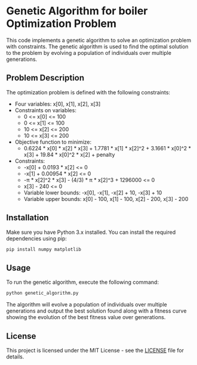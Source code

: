 
# Genetic Algorithm for boiler Optimization Problem

This code implements a genetic algorithm to solve an optimization problem with constraints. The genetic algorithm is used to find the optimal solution to the problem by evolving a population of individuals over multiple generations.

## Problem Description

The optimization problem is defined with the following constraints:

- Four variables: x[0], x[1], x[2], x[3]
- Constraints on variables:
  - 0 <= x[0] <= 100
  - 0 <= x[1] <= 100
  - 10 <= x[2] <= 200
  - 10 <= x[3] <= 200
- Objective function to minimize:
  - 0.6224 * x[0] * x[2] * x[3] + 1.7781 * x[1] * x[2]^2 + 3.1661 * x[0]^2 * x[3] + 19.84 * x[0]^2 * x[2] + penalty
- Constraints:
  - -x[0] + 0.0193 * x[2] <= 0
  - -x[1] + 0.00954 * x[2] <= 0
  - -π * x[2]^2 * x[3] - (4/3) * π * x[2]^3 + 1296000 <= 0
  - x[3] - 240 <= 0
  - Variable lower bounds: -x[0], -x[1], -x[2] + 10, -x[3] + 10
  - Variable upper bounds: x[0] - 100, x[1] - 100, x[2] - 200, x[3] - 200

## Installation

Make sure you have Python 3.x installed. You can install the required dependencies using pip:

```bash
pip install numpy matplotlib
```

## Usage

To run the genetic algorithm, execute the following command:

```bash
python genetic_algorithm.py
```

The algorithm will evolve a population of individuals over multiple generations and output the best solution found along with a fitness curve showing the evolution of the best fitness value over generations.


## License

This project is licensed under the MIT License - see the [LICENSE](LICENSE) file for details.

